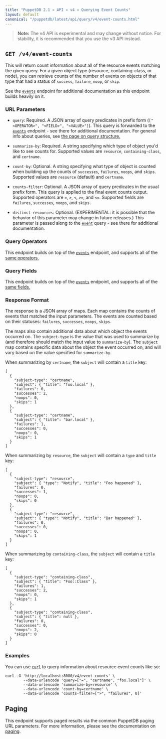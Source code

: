 ```yaml
---
title: "PuppetDB 2.1 » API » v4 » Querying Event Counts"
layout: default
canonical: "/puppetdb/latest/api/query/v4/event-counts.html"
---
```


[events]: ./events.html
[paging]: ./paging.html
[curl]: ../curl.html
[query]: ./query.html

> **Note:** The v4 API is experimental and may change without notice. For stability, it is recommended that you use the v3 API instead.

## `GET /v4/event-counts`

This will return count information about all of the resource events matching the given query.
For a given object type (resource, containing-class, or node), you can retrieve counts of the
number of events on objects of that type that had a status of `success`, `failure`, `noop`,
or `skip`.

See the [`events`][events] endpoint for additional documentation as this endpoint builds heavily on it.

### URL Parameters

* `query`: Required. A JSON array of query predicates in prefix form (`["<OPERATOR>", "<FIELD>", "<VALUE>"]`).
This query is forwarded to the [`events`][events] endpoint - see there for additional documentation. For general info about queries, see [the page on query structure.][query]

* `summarize-by`: Required. A string specifying which type of object you'd like to see counts for.
Supported values are `resource`, `containing-class`, and `certname`.

* `count-by`: Optional. A string specifying what type of object is counted when building up the
counts of `successes`, `failures`, `noops`, and `skips`. Supported values are `resource` (default)
and `certname`.

* `counts-filter`: Optional. A JSON array of query predicates in the usual prefix form. This query
is applied to the final event counts output. Supported operators are `=`, `>`, `<`, `>=`, and `<=`.
Supported fields are `failures`, `successes`, `noops`, and `skips`.

* `distinct-resources`: Optional.  (EXPERIMENTAL: it is possible that the behavior
of this parameter may change in future releases.)  This parameter is passed along
to the [`event`][events] query - see there for additional documentation.

### Query Operators

This endpoint builds on top of the [`events`][events] endpoint, and supports all of the [same operators.](./events.html#query-operators)

### Query Fields

This endpoint builds on top of the [`events`][events] endpoint, and supports all of the [same fields.](./events.html#query-fields)

### Response Format

The response is a JSON array of maps. Each map contains the counts of events that matched the input
parameters. The events are counted based on their statuses: `failures`, `successes`, `noops`, `skips`.

The maps also contain additional data about which object the events occurred on. The `subject-type`
is the value that was used to summarize by (and therefore should match the input value to `summarize-by`).
The `subject` map contains specific data about the object the event occurred on, and will vary based on
the value specified for `summarize-by`.

When summarizing by `certname`, the `subject` will contain a `title` key:

    [
      {
        "subject-type": "certname",
        "subject": { "title": "foo.local" },
        "failures": 0,
        "successes": 2,
        "noops": 0,
        "skips": 1
      },
      {
        "subject-type": "certname",
        "subject": { "title": "bar.local" },
        "failures": 1,
        "successes": 0,
        "noops": 0,
        "skips": 1
      }
    ]

When summarizing by `resource`, the `subject` will contain a `type` and `title` key:

    [
      {
        "subject-type": "resource",
        "subject": { "type": "Notify", "title": "Foo happened" },
        "failures": 0,
        "successes": 1,
        "noops": 0,
        "skips": 0
      },
      {
        "subject-type": "resource",
        "subject": { "type": "Notify", "title": "Bar happened" },
        "failures": 0,
        "successes": 0,
        "noops": 0,
        "skips": 1
      }
    ]

When summarizing by `containing-class`, the `subject` will contain a `title` key:

    [
      {
        "subject-type": "containing-class",
        "subject": { "title": "Foo::Class" },
        "failures": 1,
        "successes": 2,
        "noops": 0,
        "skips": 1
      },
      {
        "subject-type": "containing-class",
        "subject": { "title": null },
        "failures": 0,
        "successes": 0,
        "noops": 2,
        "skips": 0
      }
    ]

### Examples

You can use [`curl`][curl] to query information about resource event counts like so:

    curl -G 'http://localhost:8080/v4/event-counts' \
            --data-urlencode 'query=["=", "certname", "foo.local"]' \
            --data-urlencode 'summarize-by=resource' \
            --data-urlencode 'count-by=certname' \
            --data-urlencode 'counts-filter=[">", "failures", 0]'

## Paging

This endpoint supports paged results via the common PuppetDB paging URL parameters.
For more information, please see the documentation on [paging][paging].

